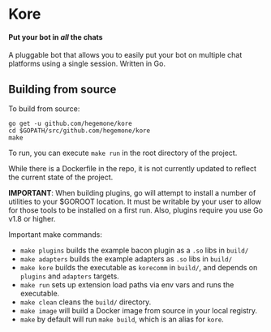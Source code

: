 # Kore
#### Put your bot in *all* the chats

A pluggable bot that allows you to easily put your bot on multiple chat platforms using a single session. Written in Go.

## Building from source

To build from source:
```
go get -u github.com/hegemone/kore
cd $GOPATH/src/github.com/hegemone/kore
make
```

To run, you can execute `make run` in the root directory of the project.

While there is a Dockerfile in the repo, it is not currently updated to reflect the current state of the project.

**IMPORTANT**: When building plugins, go will attempt to install a number of
utilities to your $GOROOT location. It must be writable by your user to allow
for those tools to be installed on a first run. Also, plugins require you use
Go v1.8 or higher.

Important make commands:
* `make plugins` builds the example bacon plugin as a `.so` libs in `build/`
* `make adapters` builds the example adapters as `.so` libs in `build/`
* `make kore` builds the executable as `korecomm` in `build/`, and depends on
`plugins` and `adapters` targets.
* `make run` sets up extension load paths via env vars and runs the executable.
* `make clean` cleans the `build/` directory.
* `make image` will build a Docker image from source in your local registry.
* `make` by default will run `make build`, which is an alias for `kore`.
